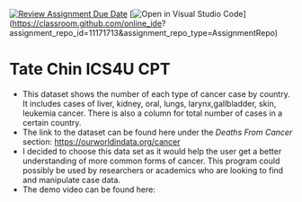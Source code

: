 [![Review Assignment Due Date](https://classroom.github.com/assets/deadline-readme-button-24ddc0f5d75046c5622901739e7c5dd533143b0c8e959d652212380cedb1ea36.svg)](https://classroom.github.com/a/Ax1-Mcw2)
[![Open in Visual Studio Code](https://classroom.github.com/assets/open-in-vscode-718a45dd9cf7e7f842a935f5ebbe5719a5e09af4491e668f4dbf3b35d5cca122.svg)](https://classroom.github.com/online_ide?
assignment_repo_id=11171713&assignment_repo_type=AssignmentRepo)

# Tate Chin ICS4U CPT

* This dataset shows the number of each type of cancer case by country. It includes cases of liver, kidney, oral, lungs, larynx,gallbladder, skin, leukemia cancer. There is also a column for total number of cases in a certain country.
* The link to the dataset can be found here under the *Deaths From Cancer* section: https://ourworldindata.org/cancer
* I decided to choose this data set as it would help the user get a better understanding of more common forms of cancer. This program could possibly be used by researchers or academics who are looking to find and manipulate case data.
* The demo video can be found here: 